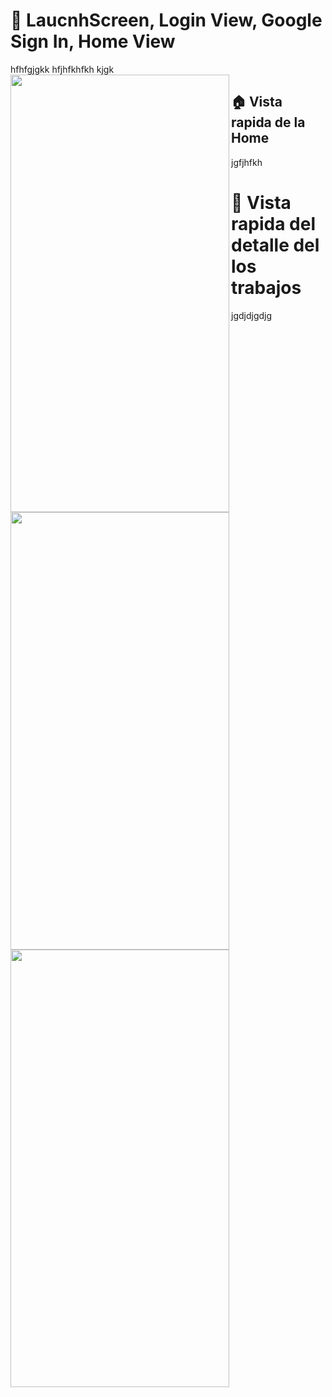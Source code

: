  #  📲 LaucnhScreen, Login View, Google Sign In, Home View
 hfhfgjgkk
 hfjhfkhfkh
 kjgk
<a href="url"><img src="https://github.com/YormanColina/Jobly/blob/main/resources/login.gif?raw=true" align="left" height="700" width="350" ></a>


 ##  🏠 Vista rapida de la Home
 jgfjhfkh
<a href="url"><img src="https://github.com/YormanColina/Jobly/blob/main/resources/Home.gif?raw=true" align="left" height="700" width="350" ></a>


 #  🧐 Vista rapida del detalle del los trabajos
 jgdjdjgdjg
<a href="url"><img src="https://github.com/YormanColina/Jobly/blob/main/resources/Detail.gif?raw=true" align="left" height="700" width="350" ></a>


